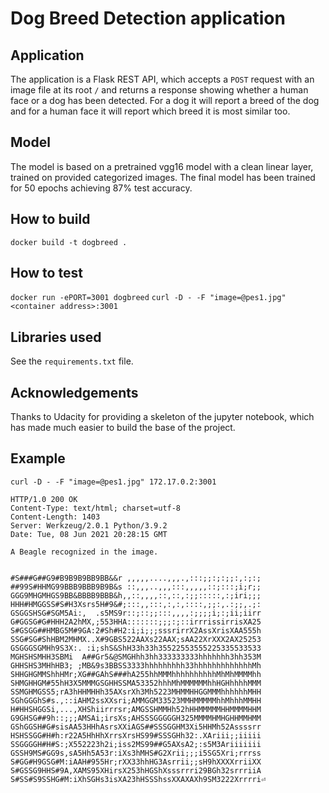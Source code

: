 # Dog Breed Detection application

## Application
The application is a Flask REST API, which accepts a `POST` request with an image file at its root `/` and returns a response showing whether a human face or a dog has been detected. For a dog it will report a breed of the dog and for a
human face it will report which breed it is most similar too.

## Model
The model is based on a pretrained vgg16 model with a clean linear layer, trained on provided categorized images.
The final model has been trained for 50 epochs achieving 87% test accuracy.

## How to build
```docker build -t dogbreed .```

## How to test
```docker run -ePORT=3001 dogbreed```
```curl -D - -F "image=@pes1.jpg" <container address>:3001```

## Libraries used
See the `requirements.txt` file.

## Acknowledgements
Thanks to Udacity for providing a skeleton of the jupyter notebook, which has made much easier to build the base of the project.

## Example
```curl -D - -F "image=@pes1.jpg" 172.17.0.2:3001```

```
HTTP/1.0 200 OK
Content-Type: text/html; charset=utf-8
Content-Length: 1403
Server: Werkzeug/2.0.1 Python/3.9.2
Date: Tue, 08 Jun 2021 20:28:15 GMT

A Beagle recognized in the image.


#S###G##G9#B9B9B9BB9BB&&r ,,,,,....,,,.,:::;;:;:;;:,:;:;
##99S#HHMG99BBB9BBB9B9B&s ::,,,..,,,:::,,,,,::;:::;i;r;;
GGG9MHGMHGS9BB&BBBB9BBB&h,,::,,,,::,::,:;;:::::,:;iri;;;
HHH#HMGGSS#S#H3Xsrs5H#9&#;:::,,:::,:,:,::::,;;:,.:;;,.;:
GSGGSHSG#SGM5Ai:,  .s5MS9r::;::;;:::,,,,:;;;;i;:;ii;iirr
G#GGSG#G#HHH2A2hMX,;553HHA:::::::;;;:;::irrrissirrisXA25
S#GSGG##HMBG5M#9GA:2#Sh#H2:i;i;;;sssrirrX2AssXrisXAA555h
SSG#SG#ShHBM2MHMX..X#9GBS522AAXs22AAX;sAA22XrXXX2AX25253
GSGGGSGMHh9S3X:. :i;shS&ShH33h33h35522553555225335533533
MGHSHSMHH3SBMi  A##Gr5&@SMGHhh3hh333333333hhhhhhh3hh353M
GHHSHS3MHhHB3; ;MB&9s3BBSS3333hhhhhhhhh33hhhhhhhhhhhhhMh
SHHGHGMMShhHMr;XG##GAhS###hA255hhMMMhhhhhhhhhhMhMhMMMMhh
SHMGHHGM#55hH3X5MMMGSGHHSSMA53352hhhMhMMMMMMhhHGHhhhhMMM
SSMGHMGSS5;rA3hHHMHHh35AXsrXh3Mh5223MHMMHHGGMMMhhhhhhMHH
SGhGGGhS#s.,::iAHM2ssXXsri;AMMGGM33523MMHMMMMMhhMhhhMMHH
H#HHSHGGSi,...,XHShiirrrsr;AMGSSHMMHh52hHHMMMMMHHMMMMHHM
G9GHSG##9h::;;;AMSAi;irsXs;AHSSSGGGGGH325MMMMHMHGHHMMHMM
GShGGSH#G#sisAA53HHhAsrsXXiAGS##SSSGGHM3Xi5HHMh52Assssrr
HSHSSGG#H#h:r22A5HhHhXrrsXrsHS99#SSSGHh32:.XAriii;;iiiii
SSGGGGH#H#S:;X552223h2i;iss2MS99##G5AXsA2;:s5M3Ariiiiiii
GSSH9MS#GG9s,sA5Hh5A53r:iXs3hMHS#G2Xrii;;;i5SG5Xri;rrrss
S#GG#H9GSG#M:iAAH#955Hr;rXX33hhHG3Asrrii;;sH9hXXXXrriiXX
S#GSSG9HHS#9A,XAMS95XHirsX253hHGShXsssrrri29BGh32srrriiA
S#SS#S9SSHG#M:iXhSGHs3isXA23hHSSShssXXAXAXh9SM3222Xrrrri⏎
```
